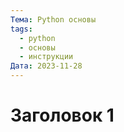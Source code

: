 ```yaml
---
Тема: Python основы
tags:
  - python
  - основы
  - инструкции
Дата: 2023-11-28
---
```

# Заголовок 1
